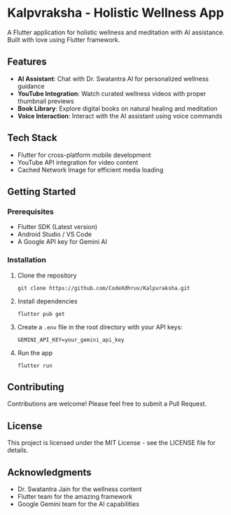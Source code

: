# Kalpvraksha - Holistic Wellness App

A Flutter application for holistic wellness and meditation with AI assistance. 
Built with love using Flutter framework.

## Features

- **AI Assistant**: Chat with Dr. Swatantra AI for personalized wellness guidance
- **YouTube Integration**: Watch curated wellness videos with proper thumbnail previews
- **Book Library**: Explore digital books on natural healing and meditation
- **Voice Interaction**: Interact with the AI assistant using voice commands

## Tech Stack

- Flutter for cross-platform mobile development
- YouTube API integration for video content
- Cached Network Image for efficient media loading

## Getting Started

### Prerequisites

- Flutter SDK (Latest version)
- Android Studio / VS Code
- A Google API key for Gemini AI

### Installation

1. Clone the repository
   ```
   git clone https://github.com/CodeXdhruv/Kalpvraksha.git
   ```

2. Install dependencies
   ```
   flutter pub get
   ```

3. Create a `.env` file in the root directory with your API keys:
   ```
   GEMINI_API_KEY=your_gemini_api_key
   ```

4. Run the app
   ```
   flutter run
   ```

## Contributing

Contributions are welcome! Please feel free to submit a Pull Request.

## License

This project is licensed under the MIT License - see the LICENSE file for details.

## Acknowledgments

- Dr. Swatantra Jain for the wellness content
- Flutter team for the amazing framework
- Google Gemini team for the AI capabilities
